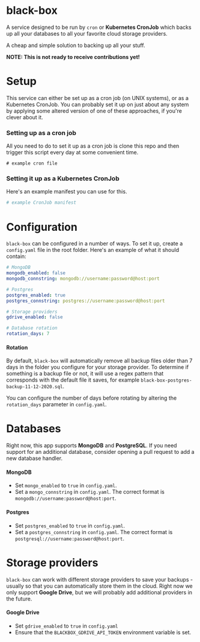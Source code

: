 # black-box
A service designed to be run by `cron` or **Kubernetes CronJob** which backs up all your databases to all your favorite cloud storage providers.

A cheap and simple solution to backing up all your stuff.

**NOTE: This is not ready to receive contributions yet!**

# Setup
This service can either be set up as a cron job (on UNIX systems), or as a Kubernetes CronJob. You can probably set it up on just about any system by applying some altered version of one of these approaches, if you're clever about it.

### Setting up as a cron job
All you need to do to set it up as a cron job is clone this repo and then trigger this script every day at some convenient time.
```cron
# example cron file
```

### Setting it up as a Kubernetes CronJob
Here's an example manifest you can use for this.
```yaml
# example CronJob manifest
```

# Configuration
`black-box` can be configured in a number of ways. To set it up, create a `config.yaml` file in the root folder. Here's an example of what it should contain:
```yaml
# MongoDB
mongodb_enabled: false
mongodb_connstring: mongodb://username:password@host:port

# Postgres
postgres_enabled: true
postgres_connstring: postgres://username:password@host:port

# Storage providers
gdrive_enabled: false

# Database rotation
rotation_days: 7
```

####  Rotation
By default, `black-box` will automatically remove all backup files older than 7 days in the folder you configure for your storage provider. To determine if something is a backup file or not, it will use a regex pattern that corresponds with the default file it saves, for example `black-box-postgres-backup-11-12-2020.sql`.

You can configure the number of days before rotating by altering the `rotation_days` parameter in `config.yaml`. 

# Databases
Right now, this app supports **MongoDB** and **PostgreSQL**. If you need support for an additional database, consider opening a pull request to add a new database handler.

#### MongoDB
- Set `mongo_enabled` to `true` in `config.yaml`. 
- Set a `mongo_connstring` in `config.yaml`. The correct format is `mongodb://username:password@host:port`.

#### Postgres
- Set `postgres_enabled` to `true` in `config.yaml`. 
- Set a `postgres_connstring` in `config.yaml`. The correct format is `postgresql://username:password@host:port`.

# Storage providers
`black-box` can work with different storage providers to save your backups - usually so that you can automatically store them in the cloud. Right now we only support **Google Drive**, but we will probably add additional providers in the future.

#### Google Drive
- Set `gdrive_enabled` to `true` in `config.yaml`
- Ensure that the `BLACKBOX_GDRIVE_API_TOKEN` environment variable is set.
